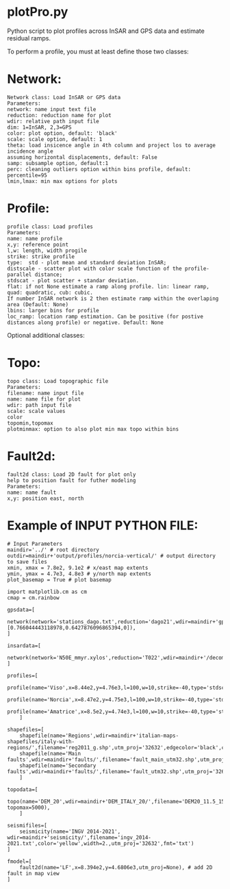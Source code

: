 # plotPro.py 

Python script to plot profiles across InSAR and GPS data and estimate residual ramps. 

To perform a profile, you must at least define those two classes: 

Network:
============
    Network class: Load InSAR or GPS data 
    Parameters: 
    network: name input text file
    reduction: reduction name for plot
    wdir: relative path input file
    dim: 1=InSAR, 2,3=GPS
    color: plot option, default: 'black' 
    scale: scale option, default: 1
    theta: load insicence angle in 4th column and project los to average incidence angle
    assuming horizontal displacements, default: False
    samp: subsample option, default:1 
    perc: cleaning outliers option within bins profile, default: percentile=95
    lmin,lmax: min max options for plots

Profile:
============
    profile class: Load profiles 
    Parameters: 
    name: name profile
    x,y: reference point 
    l,w: length, width progile
    strike: strike profile
    type:  std - plot mean and standard deviation InSAR;
    distscale - scatter plot with color scale function of the profile-parallel distance;
    stdscat - plot scatter + standar deviation. 
    flat: if not None estimate a ramp along profile. lin: linear ramp, quad: quadratic, cub: cubic.
    If number InSAR network is 2 then estimate ramp within the overlaping area (Default: None)
    lbins: larger bins for profile
    loc_ramp: location ramp estimation. Can be positive (for postive distances along profile) or negative. Default: None

Optional additional classes:

Topo:
============
    topo class: Load topographic file 
    Parameters: 
    filename: name input file
    name: name file for plot
    wdir: path input file
    scale: scale values
    color
    topomin,topomax
    plotminmax: option to also plot min max topo within bins

Fault2d:
============
    fault2d class: Load 2D fault for plot only
    help to position fault for futher modeling
    Parameters: 
    name: name fault
    x,y: position east, north

Example of INPUT PYTHON FILE:
============

	# Input Parameters
	maindir='../' # root directory 
	outdir=maindir+'output/profiles/norcia-vertical/' # output directory to save files
	xmin, xmax = 7.8e2, 9.1e2 # x/east map extents
	ymin, ymax = 4.7e3, 4.8e3 # y/north map extents
	plot_basemap = True # plot basemap 

	import matplotlib.cm as cm
	cmap = cm.rainbow

	gpsdata=[
        network(network='stations_dago.txt',reduction='dago21',wdir=maindir+'gps/',dim=3,scale=1,utm_proj='32632',lmin=-2.5,lmax=5,proj=[0.766044443118978,0.6427876096865394,0]),
	]

	insardata=[
        network(network='N50E_mmyr.xylos',reduction='T022',wdir=maindir+'/decomposition/8looks/',dim=1,scale=1,utm_proj='32632',color='dodgerblue',lmin=-8,lmax=8),
	]

	profiles=[
         profile(name='Viso',x=8.44e2,y=4.76e3,l=100,w=10,strike=-40,type='stdscat',lbins=1.),
         profile(name='Norcia',x=8.47e2,y=4.75e3,l=100,w=10,strike=-40,type='stdscat',lbins=1.),
         profile(name='Amatrice',x=8.5e2,y=4.74e3,l=100,w=10,strike=-40,type='stdscat',lbins=1.),
        ]

	shapefiles=[
        shapefile(name='Regions',wdir=maindir+'italian-maps-shapefiles/italy-with-regions/',filename='reg2011_g.shp',utm_proj='32632',edgecolor='black',color='none',linewidth=0.5),
        shapefile(name='Main faults',wdir=maindir+'faults/',filename='fault_main_utm32.shp',utm_proj='32632',edgecolor='none',color='red'),
        shapefile(name='Secondary faults',wdir=maindir+'faults/',filename='fault_utm32.shp',utm_proj='32632',edgecolor='none',color='red',linewidth=0.5)
        ]

	topodata=[
        topo(name='DEM_20',wdir=maindir+'DEM_ITALY_20/',filename='DEM20_11.5_15_41.5_43.5_s360.xyz',color='black',width=1.,utm_proj='32632',scale=1,topomin=0, topomax=5000),
        ]

	seismifiles=[
        seismicity(name='INGV 2014-2021', wdir=maindir+'seismicity/',filename='ingv_2014-2021.txt',color='yellow',width=2.,utm_proj='32632',fmt='txt')
	]

	fmodel=[
		fault2d(name='LF',x=8.394e2,y=4.6806e3,utm_proj=None), # add 2D fault in map view
	]
